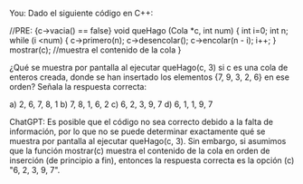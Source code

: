 You:
Dado el siguiente código en C++:

//PRE: {c->vacia() == false}
void queHago (Cola<int> *c, int num) { 
  int i=0;
  int n;
  while (i <num) {
    c->primero(n); 
    c->desencolar();
    c->encolar(n - i);
    i++;
  }
  mostrar(c); //muestra el contenido de la cola
}

¿Qué se muestra por pantalla al ejecutar queHago(c, 3) si c es una cola de enteros creada, donde se han insertado los elementos {7, 9, 3, 2, 6} en ese orden?
Señala la respuesta correcta:

a)	2, 6, 7, 8, 1
b)	7, 8, 1, 6, 2
c)	6, 2, 3, 9, 7
d)	6, 1, 1, 9, 7

ChatGPT:
Es posible que el código no sea correcto debido a la falta de información, por lo que no se puede determinar exactamente qué se muestra por pantalla al ejecutar queHago(c, 3). Sin embargo, si asumimos que la función mostrar(c) muestra el contenido de la cola en orden de inserción (de principio a fin), entonces la respuesta correcta es la opción (c) "6, 2, 3, 9, 7".